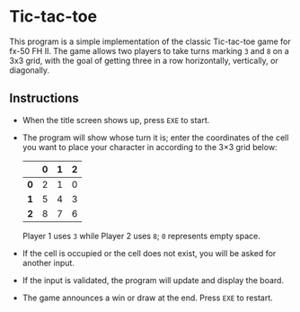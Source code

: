 # Tic-tac-toe

This program is a simple implementation of the classic Tic-tac-toe game for fx-50 FH II. The game allows two players to take turns marking `3` and `8` on a 3x3 grid, with the goal of getting three in a row horizontally, vertically, or diagonally.

## Instructions

- When the title screen shows up, press `EXE` to start.
- The program will show whose turn it is; enter the coordinates of the cell you want to place your character in according to the 3×3 grid below:
  
  |       | 0 | 1 | 2 |
  |-------|---|---|---|
  | **0** | 2 | 1 | 0 |
  | **1** | 5 | 4 | 3 |
  | **2** | 8 | 7 | 6 |
  
  Player 1 uses `3` while Player 2 uses `8`; `0` represents empty space.

- If the cell is occupied or the cell does not exist, you will be asked for another input.
- If the input is validated, the program will update and display the board.
- The game announces a win or draw at the end.  Press `EXE` to restart.
